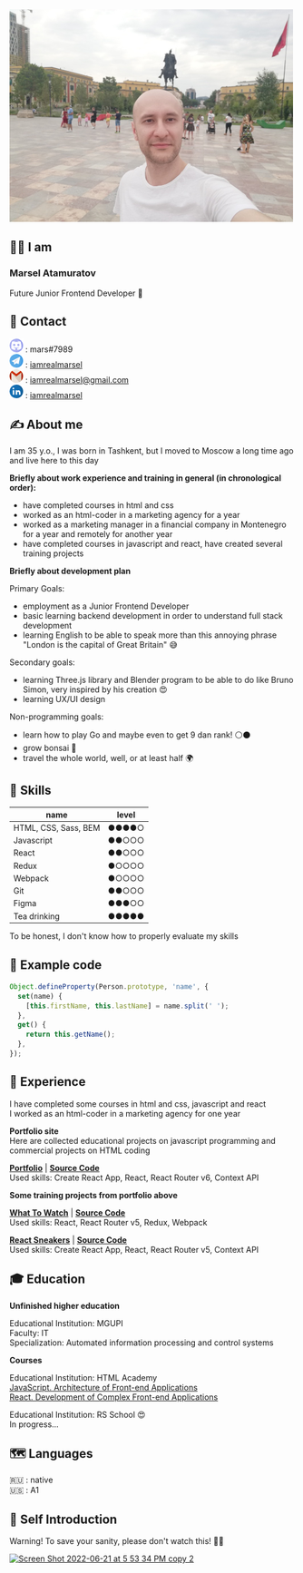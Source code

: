 <img src='img/photo_1000.jpg' width='500' alt='фото'>

## 👨‍🦲 I am

### Marsel Atamuratov

Future Junior Frontend Developer 🤠

## 📮 Contact

![discord](img/icon-discord.png) : mars#7989  
![telegram](img/icon-telegram.png) : [iamrealmarsel](https://t.me/iamrealmarsel)  
![gmail](img/icon-gmail.png) : [iamrealmarsel@gmail.com](mailto:iamrealmarsel@gmail.com)  
![linkedin](img/icon-linkedin.png) : [iamrealmarsel](https://www.linkedin.com/in/iamrealmarsel)

## ✍️ About me

I am 35 y.o., I was born in Tashkent, but I moved to Moscow a long time ago and live here to this day

**Briefly about work experience and training in general (in chronological order):**

- have completed courses in html and css
- worked as an html-coder in a marketing agency for a year
- worked as a marketing manager in a financial company in Montenegro for a year and remotely for another year
- have completed courses in javascript and react, have created several training projects

**Briefly about development plan**

Primary Goals:

- employment as a Junior Frontend Developer
- basic learning backend development in order to understand full stack development
- learning English to be able to speak more than this annoying phrase "London is the capital of Great Britain" 😅

Secondary goals:

- learning Three.js library and Blender program to be able to do like Bruno Simon, very inspired by his creation 😍
- learning UX/UI design

Non-programming goals:

- learn how to play Go and maybe even to get 9 dan rank! ⚪️⚫️
- grow bonsai 🌳
- travel the whole world, well, or at least half 🌍

## 🦾 Skills

| name                   | level |
| ---------------------- | ----- |
| HTML, CSS, Sass, BEM   | ●●●●○ |
| Javascript             | ●●○○○ |
| React                  | ●●○○○ |
| Redux                  | ●○○○○ |
| Webpack                | ●○○○○ |
| Git                    | ●●○○○ |
| Figma                  | ●●●○○ |
| Tea drinking           | ●●●●● |

To be honest, I don't know how to properly evaluate my skills

## 🤖 Example code

```javascript
Object.defineProperty(Person.prototype, 'name', {
  set(name) {
    [this.firstName, this.lastName] = name.split(' ');
  },
  get() {
    return this.getName();
  },
});
```

## 🔬 Experience

I have completed some courses in html and css, javascript and react  
I worked as an html-coder in a marketing agency for one year

**Portfolio site**  
Here are collected educational projects on javascript programming and commercial projects on HTML coding

[**Portfolio**](https://marsel.one) |
[**Source Code**](https://github.com/iamrealmarsel/portfolio)  
Used skills: Create React App, React, React Router v6, Context API

**Some training projects from portfolio above**

[**What To Watch**](https://iamrealmarsel.github.io/151240-what-to-watch-5/public) |
[**Source Code**](https://github.com/iamrealmarsel/151240-what-to-watch-5)  
Used skills: React, React Router v5, Redux, Webpack

[**React Sneakers**](https://iamrealmarsel.github.io/projects/spa/react-sneakers/build) |
[**Source Code**](https://github.com/iamrealmarsel/projects/tree/main/spa/react-sneakers)  
Used skills: Create React App, React, React Router v5, Context API

## 🎓 Education

**Unfinished higher education**

Educational Institution: MGUPI  
Faculty: IT  
Specialization: Automated information processing and control systems

**Courses**

Educational Institution: HTML Academy  
[JavaScript. Architecture of Front-end Applications](https://assets.htmlacademy.ru/certificates/intensive/169/151240.pdf)  
[React. Development of Complex Front-end Applications](https://assets.htmlacademy.ru/certificates/intensive/171/151240.pdf)

Educational Institution: RS School 😍  
In progress...

## 🗺 Languages

🇷🇺 : native  
🇺🇸 : А1

## 🎥 Self Introduction

Warning! To save your sanity, please don't watch this! 🙈🙉

[![Screen Shot 2022-06-21 at 5 53 34 PM copy 2](https://user-images.githubusercontent.com/20097612/174832237-bc483465-c970-4d53-9861-31cb5aa11508.png)](https://youtu.be/jfxiKXP-PEg)


